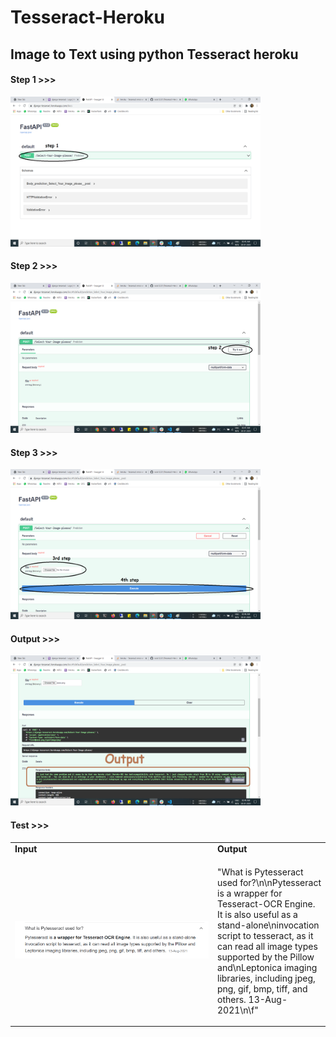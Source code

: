 # Tesseract-Heroku
## Image to Text using python Tesseract heroku

#### Step 1 >>>
<img src="https://github.com/rock12231/Tesseract-Heroku/blob/master/step1.png" width="400" height="240">

#### Step 2 >>>
<img src="https://github.com/rock12231/Tesseract-Heroku/blob/master/step2.png" width="400" height="240">

#### Step 3 >>>
<img src="https://github.com/rock12231/Tesseract-Heroku/blob/master/step3%20%26%20step4.png" width="400" height="240">

#### Output >>>
<img src="https://github.com/rock12231/Tesseract-Heroku/blob/master/output.png" width="400" height="240">

#### Test >>>
<table>
    <tbody>
        <tr>
            <td><strong>Input</strong></td>
            <td><strong>Output</strong></td>
        </tr>
        <tr>
            <td width="500" height="120"><img src="https://github.com/rock12231/Tesseract-Heroku/blob/master/pytess.png"></td>
            <td width="200" height="120">
              <p>  "What is Pytesseract used for?\n\nPytesseract is a wrapper for Tesseract-OCR Engine.
              It is also useful as a stand-alone\ninvocation script to tesseract, as it can read all image
              types supported by the Pillow and\nLeptonica imaging libraries, including jpeg, png, gif, bmp,
              tiff, and others. 13-Aug-2021\n\f"
              </p>
          </td>
        </tr>
    </tbody>
</table>
